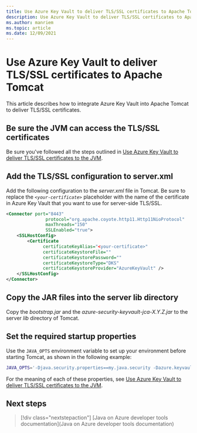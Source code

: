 ```yaml
---
title: Use Azure Key Vault to deliver TLS/SSL certificates to Apache Tomcat
description: Use Azure Key Vault to deliver TLS/SSL certificates to Apache Tomcat
ms.author: manriem
ms.topic: article
ms.date: 12/09/2021
---
```


# Use Azure Key Vault to deliver TLS/SSL certificates to Apache Tomcat

This article describes how to integrate Azure Key Vault into Apache Tomcat to deliver TLS/SSL certificates.

## Be sure the JVM can access the TLS/SSL certificates

Be sure you've followed all the steps outlined in [Use Azure Key Vault to deliver TLS/SSL certificates to the JVM](java-azure-keyvault-ssl-integration-jvm.md).

## Add the TLS/SSL configuration to server.xml

Add the following configuration to the *server.xml* file in Tomcat. Be sure to replace the *`<your-certificate>`* placeholder with the name of the certificate in Azure Key Vault that you want to use for server-side TLS/SSL.

```xml
<Connector port="8443"
               protocol="org.apache.coyote.http11.Http11NioProtocol"
               maxThreads="150"
               SSLEnabled="true">
    <SSLHostConfig>
        <Certificate
              certificateKeyAlias="<your-certificate>"
              certificateKeystoreFile=""
              certificateKeystorePassword=""
              certificateKeystoreType="DKS"
              certificateKeystoreProvider="AzureKeyVault" />
    </SSLHostConfig>
</Connector>
```

## Copy the JAR files into the server lib directory

Copy the *bootstrap.jar* and the *azure-security-keyvault-jca-X.Y.Z.jar* to the server *lib* directory of Tomcat.

## Set the required startup properties

Use the `JAVA_OPTS` environment variable to set up your environment before starting Tomcat, as shown in the following example:

```bash
JAVA_OPTS='-Djava.security.properties==my.java.security -Dazure.keyvault.uri=xxx -Dazure.keyvault.client-id=xxx -Dazure.keyvault.client-secret=xxx -Dazure.keyvault.tenant-id=xxx'
```

For the meaning of each of these properties, see [Use Azure Key Vault to deliver TLS/SSL certificates to the JVM](/azure/developer/java/fundamentals/java-azure-keyvault-ssl-integration-jvm#how-to-run-your-application).

## Next steps

> [!div class="nextstepaction"]
> [Java on Azure developer tools documentation](Java on Azure developer tools documentation)

